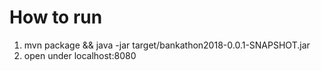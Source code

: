 # How to run

1. mvn package && java -jar target/bankathon2018-0.0.1-SNAPSHOT.jar
1. open under localhost:8080
